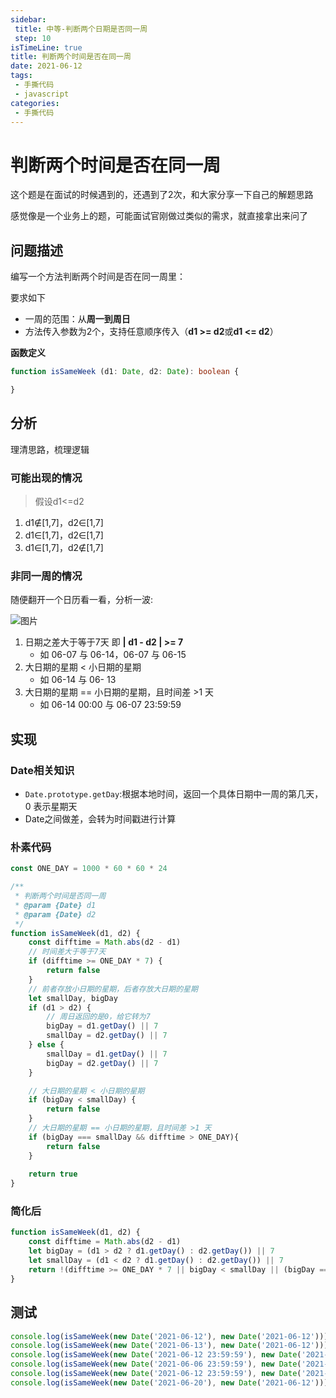 ```yaml
---
sidebar:
 title: 中等-判断两个日期是否同一周
 step: 10
isTimeLine: true
title: 判断两个时间是否在同一周
date: 2021-06-12
tags:
 - 手撕代码
 - javascript
categories:
 - 手撕代码
---
```

# 判断两个时间是否在同一周

这个题是在面试的时候遇到的，还遇到了2次，和大家分享一下自己的解题思路

感觉像是一个业务上的题，可能面试官刚做过类似的需求，就直接拿出来问了

## 问题描述
编写一个方法判断两个时间是否在同一周里：

要求如下
* 一周的范围：从**周一到周日**
* 方法传入参数为2个，支持任意顺序传入（**d1 >= d2**或**d1 <= d2**）

**函数定义**

```ts
function isSameWeek (d1: Date, d2: Date): boolean {

}
```

## 分析
理清思路，梳理逻辑

### 可能出现的情况
>假设d1<=d2

1. d1∉[1,7]，d2∈[1,7]
2. d1∈[1,7]，d2∈[1,7]
3. d1∈[1,7]，d2∉[1,7]

### 非同一周的情况
随便翻开一个日历看一看，分析一波:

![图片](https://img.cdn.sugarat.top/mdImg/MTYyMzQ4NzgwOTAyOA==623487809028)

1. 日期之差大于等于7天 即 **| d1 - d2 | >= 7**
   * 如 06-07 与 06-14，06-07 与 06-15 
2. 大日期的星期 < 小日期的星期
   * 如 06-14 与 06- 13
3. 大日期的星期 == 小日期的星期，且时间差 >1 天
   * 如 06-14 00:00 与 06-07 23:59:59

## 实现
### Date相关知识
* `Date.prototype.getDay`:根据本地时间，返回一个具体日期中一周的第几天，0 表示星期天
* Date之间做差，会转为时间戳进行计算

### 朴素代码
```js
const ONE_DAY = 1000 * 60 * 60 * 24

/**
 * 判断两个时间是否同一周
 * @param {Date} d1 
 * @param {Date} d2 
 */
function isSameWeek(d1, d2) {
    const difftime = Math.abs(d2 - d1)
    // 时间差大于等于7天
    if (difftime >= ONE_DAY * 7) {
        return false
    }
    // 前者存放小日期的星期，后者存放大日期的星期
    let smallDay, bigDay
    if (d1 > d2) {
        // 周日返回的是0，给它转为7
        bigDay = d1.getDay() || 7
        smallDay = d2.getDay() || 7
    } else {
        smallDay = d1.getDay() || 7
        bigDay = d2.getDay() || 7
    }

    // 大日期的星期 < 小日期的星期
    if (bigDay < smallDay) {
        return false
    }
    // 大日期的星期 == 小日期的星期，且时间差 >1 天
    if (bigDay === smallDay && difftime > ONE_DAY){
        return false
    }
    
    return true
}
```

### 简化后
```js
function isSameWeek(d1, d2) {
    const difftime = Math.abs(d2 - d1)
    let bigDay = (d1 > d2 ? d1.getDay() : d2.getDay()) || 7
    let smallDay = (d1 < d2 ? d1.getDay() : d2.getDay()) || 7
    return !(difftime >= ONE_DAY * 7 || bigDay < smallDay || (bigDay === smallDay && difftime > ONE_DAY))
}
```
## 测试
```js
console.log(isSameWeek(new Date('2021-06-12'), new Date('2021-06-12')));  // true  
console.log(isSameWeek(new Date('2021-06-13'), new Date('2021-06-12')));  // true  
console.log(isSameWeek(new Date('2021-06-12 23:59:59'), new Date('2021-06-07')));  // true  
console.log(isSameWeek(new Date('2021-06-06 23:59:59'), new Date('2021-06-12')));  // false  
console.log(isSameWeek(new Date('2021-06-12 23:59:59'), new Date('2021-06-19')));  // false  
console.log(isSameWeek(new Date('2021-06-20'), new Date('2021-06-12')));  // false  
```
<comment/>
<tongji/>